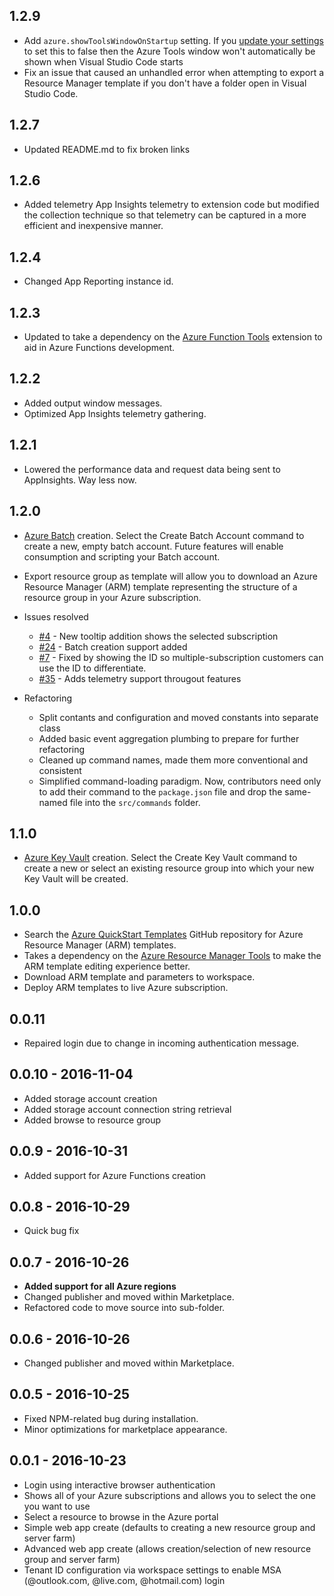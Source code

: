 ## 1.2.9
- Add `azure.showToolsWindowOnStartup` setting. If you [update your settings](https://code.visualstudio.com/docs/getstarted/settings) to set this to false then the Azure Tools window won't automatically be shown when Visual Studio Code starts
- Fix an issue that caused an unhandled error when attempting to export a Resource Manager template if you don't have a folder open in Visual Studio Code.

## 1.2.7
- Updated README.md to fix broken links

## 1.2.6
- Added telemetry App Insights telemetry to extension code but modified the collection technique so that telemetry can be captured in a more efficient and inexpensive manner. 

## 1.2.4 
- Changed App Reporting instance id. 

## 1.2.3
- Updated to take a dependency on the [Azure Function Tools](https://marketplace.visualstudio.com/items?itemName=johnpapa.azure-functions-tools) extension to aid in Azure Functions development. 

## 1.2.2
- Added output window messages.
- Optimized App Insights telemetry gathering. 

## 1.2.1
- Lowered the performance data and request data being sent to AppInsights. Way less now. 

## 1.2.0
- [Azure Batch](https://docs.microsoft.com/en-us/azure/batch/) creation. Select the Create Batch Account command to create a new, empty batch account. Future features will enable consumption and scripting your Batch account.

- Export resource group as template will allow you to download an Azure Resource Manager (ARM) template representing the structure of a resource group in your Azure subscription.  

- Issues resolved

    - [#4](https://github.com/bradygaster/azure-tools-vscode/issues/4) - New tooltip addition shows the selected subscription
    - [#24](https://github.com/bradygaster/azure-tools-vscode/issues/24) - Batch creation support added
    - [#7](https://github.com/bradygaster/azure-tools-vscode/issues/7) - Fixed by showing the ID so multiple-subscription customers can use the ID to differentiate.
    - [#35](https://github.com/bradygaster/azure-tools-vscode/issues/35) - Adds telemetry support througout features

- Refactoring

    - Split contants and configuration and moved constants into separate class
    - Added basic event aggregation plumbing to prepare for further refactoring
    - Cleaned up command names, made them more conventional and consistent
    - Simplified command-loading paradigm. Now, contributors need only to add their command to the `package.json` file and drop the same-named file into the `src/commands` folder. 

## 1.1.0
- [Azure Key Vault](https://azure.microsoft.com/en-us/services/key-vault/) creation. Select the Create Key Vault command to create a new or select an existing resource group into which your new Key Vault will be created.

## 1.0.0
- Search the [Azure QuickStart Templates](https://github.com/Azure/azure-quickstart-templates) GitHub repository for Azure Resource Manager (ARM) templates.
- Takes a dependency on the [Azure Resource Manager Tools](https://marketplace.visualstudio.com/items?itemName=msazurermtools.azurerm-vscode-tools) to make the ARM template editing experience better.
- Download ARM template and parameters to workspace.
- Deploy ARM templates to live Azure subscription. 

## 0.0.11
- Repaired login due to change in incoming authentication message. 

## 0.0.10 - 2016-11-04
- Added storage account creation
- Added storage account connection string retrieval
- Added browse to resource group

## 0.0.9 - 2016-10-31
- Added support for Azure Functions creation

## 0.0.8 - 2016-10-29
- Quick bug fix  

## 0.0.7 - 2016-10-26
- **Added support for all Azure regions**
- Changed publisher and moved within Marketplace.
- Refactored code to move source into sub-folder.  

## 0.0.6 - 2016-10-26
- Changed publisher and moved within Marketplace. 

## 0.0.5 - 2016-10-25
- Fixed NPM-related bug during installation.
- Minor optimizations for marketplace appearance. 

## 0.0.1 - 2016-10-23
- Login using interactive browser authentication
- Shows all of your Azure subscriptions and allows you to select the one you want to use
- Select a resource to browse in the Azure portal
- Simple web app create (defaults to creating a new resource group and server farm)
- Advanced web app create (allows creation/selection of new resource group and server farm)
- Tenant ID configuration via workspace settings to enable MSA (@outlook.com, @live.com, @hotmail.com) login

